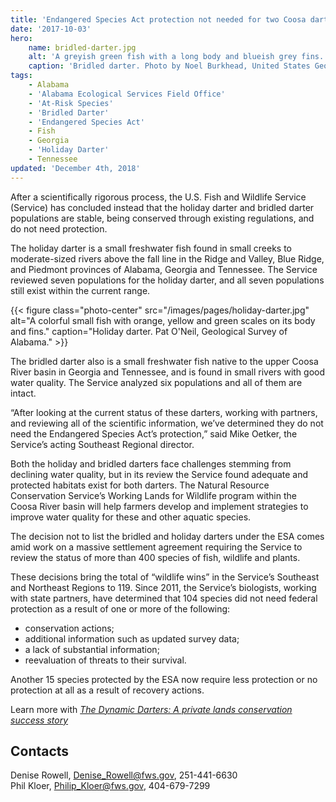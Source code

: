 ```yaml
---
title: 'Endangered Species Act protection not needed for two Coosa darters'
date: '2017-10-03'
hero:
    name: bridled-darter.jpg
    alt: 'A greyish green fish with a long body and blueish grey fins.'
    caption: 'Bridled darter. Photo by Noel Burkhead, United States Geological Survey.'
tags:
    - Alabama
    - 'Alabama Ecological Services Field Office'
    - 'At-Risk Species'
    - 'Bridled Darter'
    - 'Endangered Species Act'
    - Fish
    - Georgia
    - 'Holiday Darter'
    - Tennessee
updated: 'December 4th, 2018'
---
```


After a scientifically rigorous process, the U.S. Fish and Wildlife Service (Service) has concluded instead that the holiday darter and bridled darter populations are stable, being conserved through existing regulations, and do not need protection.

The holiday darter is a small freshwater fish found in small creeks to moderate-sized rivers above the fall line in the Ridge and Valley, Blue Ridge, and Piedmont provinces of Alabama, Georgia and Tennessee. The Service reviewed seven populations for the holiday darter, and all seven populations still exist within the current range.

{{< figure class="photo-center" src="/images/pages/holiday-darter.jpg" alt="A colorful small fish with orange, yellow and green scales on its body and fins." caption="Holiday darter. Pat O'Neil, Geological Survey of Alabama." >}}

The bridled darter also is a small freshwater fish native to the upper Coosa River basin in Georgia and Tennessee, and is found in small rivers with good water quality. The Service analyzed six populations and all of them are intact.

“After looking at the current status of these darters, working with partners, and reviewing all of the scientific information, we’ve determined they do not need the Endangered Species Act’s protection,” said Mike Oetker, the Service’s acting Southeast Regional director.

Both the holiday and bridled darters face challenges stemming from declining water quality, but in its review the Service found adequate and protected habitats exist for both darters. The Natural Resource Conservation Service’s Working Lands for Wildlife program within the Coosa River basin will help farmers develop and implement strategies to improve water quality for these and other aquatic species.

The decision not to list the bridled and holiday darters under the ESA comes amid work on a massive settlement agreement requiring the Service to review the status of more than 400 species of fish, wildlife and plants.

These decisions bring the total of “wildlife wins” in the Service’s Southeast and Northeast Regions to 119. Since 2011, the Service’s biologists, working with state partners, have determined that 104 species did not need federal protection as a result of one or more of the following:

- conservation actions;
- additional information such as updated survey data;
- a lack of substantial information;
- reevaluation of threats to their survival.

Another 15 species protected by the ESA now require less protection or no protection at all as a result of recovery actions.

Learn more with [_The Dynamic Darters: A private lands conservation success story_](http://nrcs.maps.arcgis.com/apps/Cascade/index.html?appid=6dfd24e203514987a3b7a8fe41dd5bfe)

## Contacts

Denise Rowell, [Denise_Rowell@fws.gov](mailto:Denise_Rowell@fws.gov), 251-441-6630  
Phil Kloer, [Philip_Kloer@fws.gov](mailto:Philip_Kloer@fws.gov), 404-679-7299
